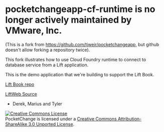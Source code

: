 # pocketchangeapp-cf-runtime is no longer actively maintained by VMware, Inc.

(This is a fork from https://github.com/tjweir/pocketchangeapp, but github doesn't allow forking a repository twice).

This fork illustrates how to use Cloud Foundry runtime to connect to database service from a Lift application.


This is the demo application that we're building to support the Lift Book.

[Lift Book repo](http://www.github.com/tjweir/liftbook/)

[LiftWeb Source](http://www.github.com/lift/lift)


- Derek, Marius and Tyler

<a rel="license" href="http://creativecommons.org/licenses/by-sa/3.0/"><img alt="Creative Commons License" style="border-width:0" src="http://i.creativecommons.org/l/by-sa/3.0/88x31.png" /></a><br /><span xmlns:dct="http://purl.org/dc/terms/" property="dct:title">PocketChange</span> is licensed under a <a rel="license" href="http://creativecommons.org/licenses/by-sa/3.0/">Creative Commons Attribution-ShareAlike 3.0 Unported License</a>.